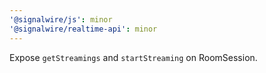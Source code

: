 ```yaml
---
'@signalwire/js': minor
'@signalwire/realtime-api': minor
---
```


Expose `getStreamings` and `startStreaming` on RoomSession.

